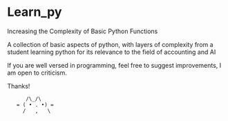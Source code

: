 # Learn_py
Increasing the Complexity of Basic Python Functions

A collection of basic aspects of python, with layers of complexity from a student learning python for its relevance to the field of accounting and AI

If you are well versed in programming, feel free to suggest improvements, I am open to criticism.

Thanks!

          /\_/\
       = ( • . •) =
         /   ,   \     
